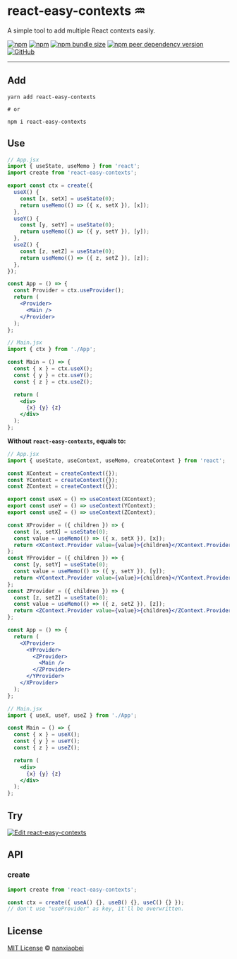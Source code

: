 # react-easy-contexts ♒️

A simple tool to add multiple React contexts easily.

[![npm](https://img.shields.io/npm/v/react-easy-contexts.svg?style=flat-square)](https://www.npmjs.com/package/react-easy-contexts)
[![npm](https://img.shields.io/npm/dt/react-easy-contexts?style=flat-square)](https://www.npmtrends.com/react-easy-contexts)
[![npm bundle size](https://img.shields.io/bundlephobia/minzip/react-easy-contexts?style=flat-square)](https://bundlephobia.com/result?p=react-easy-contexts)
[![npm peer dependency version](https://img.shields.io/npm/dependency-version/react-easy-contexts/peer/react?style=flat-square)](https://github.com/facebook/react)
[![GitHub](https://img.shields.io/github/license/nanxiaobei/react-easy-contexts?style=flat-square)](https://github.com/nanxiaobei/react-easy-contexts/blob/master/LICENSE)

---

## Add

```shell script
yarn add react-easy-contexts

# or

npm i react-easy-contexts
```

## Use

```jsx
// App.jsx
import { useState, useMemo } from 'react';
import create from 'react-easy-contexts';

export const ctx = create({
  useX() {
    const [x, setX] = useState(0);
    return useMemo(() => ({ x, setX }), [x]);
  },
  useY() {
    const [y, setY] = useState(0);
    return useMemo(() => ({ y, setY }), [y]);
  },
  useZ() {
    const [z, setZ] = useState(0);
    return useMemo(() => ({ z, setZ }), [z]);
  },
});

const App = () => {
  const Provider = ctx.useProvider();
  return (
    <Provider>
      <Main />
    </Provider>
  );
};

// Main.jsx
import { ctx } from './App';

const Main = () => {
  const { x } = ctx.useX();
  const { y } = ctx.useY();
  const { z } = ctx.useZ();

  return (
    <div>
      {x} {y} {z}
    </div>
  );
};
```

**Without `react-easy-contexts`, equals to:**

```jsx
// App.jsx
import { useState, useContext, useMemo, createContext } from 'react';

const XContext = createContext({});
const YContext = createContext({});
const ZContext = createContext({});

export const useX = () => useContext(XContext);
export const useY = () => useContext(YContext);
export const useZ = () => useContext(ZContext);

const XProvider = ({ children }) => {
  const [x, setX] = useState(0);
  const value = useMemo(() => ({ x, setX }), [x]);
  return <XContext.Provider value={value}>{children}</XContext.Provider>;
};
const YProvider = ({ children }) => {
  const [y, setY] = useState(0);
  const value = useMemo(() => ({ y, setY }), [y]);
  return <YContext.Provider value={value}>{children}</YContext.Provider>;
};
const ZProvider = ({ children }) => {
  const [z, setZ] = useState(0);
  const value = useMemo(() => ({ z, setZ }), [z]);
  return <ZContext.Provider value={value}>{children}</ZContext.Provider>;
};

const App = () => {
  return (
    <XProvider>
      <YProvider>
        <ZProvider>
          <Main />
        </ZProvider>
      </YProvider>
    </XProvider>
  );
};

// Main.jsx
import { useX, useY, useZ } from './App';

const Main = () => {
  const { x } = useX();
  const { y } = useY();
  const { z } = useZ();

  return (
    <div>
      {x} {y} {z}
    </div>
  );
};
```

## Try

[![Edit react-easy-contexts](https://codesandbox.io/static/img/play-codesandbox.svg)](https://codesandbox.io/s/react-easy-contexts-28f8z?fontsize=14&hidenavigation=1&theme=dark)

## API

### create

```js
import create from 'react-easy-contexts';

const ctx = create({ useA() {}, useB() {}, useC() {} });
// don't use "useProvider" as key, it'll be overwritten.
```

## License

[MIT License](https://github.com/nanxiaobei/react-easy-contexts/blob/master/LICENSE) © [nanxiaobei](https://lee.so/)
